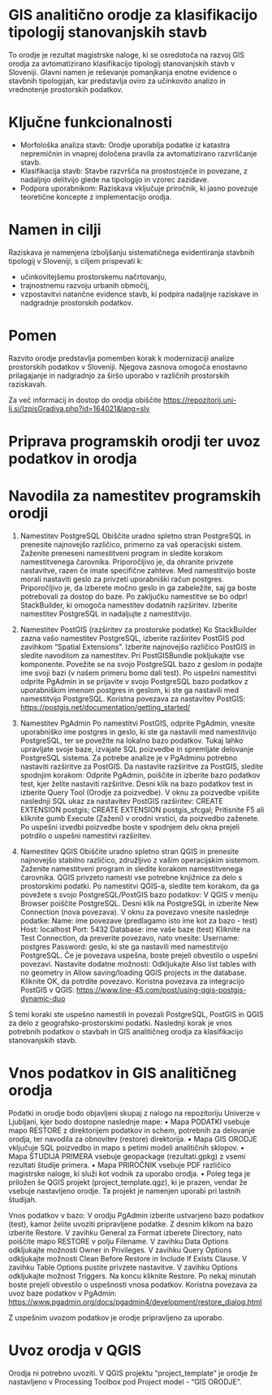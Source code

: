 # GIS analitično orodje za klasifikacijo tipologij stanovanjskih stavb

To orodje je rezultat magistrske naloge, ki se osredotoča na razvoj GIS orodja za avtomatizirano klasifikacijo tipologij stanovanjskih stavb v Sloveniji. Glavni namen je reševanje pomanjkanja enotne evidence o stavbnih tipologijah, kar predstavlja oviro za učinkovito analizo in vrednotenje prostorskih podatkov.

# Ključne funkcionalnosti
- Morfološka analiza stavb: Orodje uporablja podatke iz katastra nepremičnin in vnaprej določena pravila za avtomatizirano razvrščanje stavb.
- Klasifikacija stavb: Stavbe razvršča na prostostoječe in povezane, z nadaljnjo delitvijo glede na tipologijo in vzorec zazidave.
- Podpora uporabnikom: Raziskava vključuje priročnik, ki jasno povezuje teoretične koncepte z implementacijo orodja.

# Namen in cilji
Raziskava je namenjena izboljšanju sistematičnega evidentiranja stavbnih tipologij v Sloveniji, s ciljem prispevati k:
- učinkovitejšemu prostorskemu načrtovanju,
- trajnostnemu razvoju urbanih območij,
- vzpostavitvi natančne evidence stavb, ki podpira nadaljnje raziskave in nadgradnje prostorskih podatkov.

# Pomen
Razvito orodje predstavlja pomemben korak k modernizaciji analize prostorskih podatkov v Sloveniji. Njegova zasnova omogoča enostavno prilagajanje in nadgradnjo za širšo uporabo v različnih prostorskih raziskavah.

Za več informacij in dostop do orodja obiščite https://repozitorij.uni-lj.si/IzpisGradiva.php?id=164021&lang=slv



# Priprava programskih orodji ter uvoz podatkov in orodja


# Navodila za namestitev programskih orodji
1. Namestitev PostgreSQL
Obiščite uradno spletno stran PostgreSQL in prenesite najnovejšo različico, primerno za vaš operacijski sistem. Zaženite preneseni namestitveni program in sledite korakom namestitvenega čarovnika. Priporočljivo je, da ohranite privzete nastavitve, razen če imate specifične zahteve. Med namestitvijo boste morali nastaviti geslo za privzeti uporabniški račun postgres. Priporočljivo je, da izberete močno geslo in ga zabeležite, saj ga boste potrebovali za dostop do baze. Po zaključku namestitve se bo odprl StackBuilder, ki omogoča namestitev dodatnih razširitev. Izberite namestitev PostgreSQL in nadaljujte z namestitvijo.

2. Namestitev PostGIS (razširitev za prostorske podatke)
Ko StackBuilder zazna vašo namestitev PostgreSQL, izberite razširitev PostGIS pod zavihkom “Spatial Extensions”. Izberite najnovejšo različico PostGIS in sledite navodilom za namestitev. Pri PostGISBundle pokljukajte vse komponente. Povežite se na svojo PostgreSQL bazo z geslom in podajte ime svoji bazi (v našem primeru bomo dali test). Po uspešni namestitvi odprite PgAdmin in se prijavite v svojo PostgreSQL bazo podatkov z uporabniškim imenom postgres in geslom, ki ste ga nastavili med namestitvijo PostgreSQL.
Koristna povezava za nastavitev PostGIS:
https://postgis.net/documentation/getting_started/

3. Namestitev PgAdmin
Po namestitvi PostGIS, odprite PgAdmin, vnesite uporabniško ime postgres in geslo, ki ste ga nastavili med namestitvijo PostgreSQL, ter se povežite na lokalno bazo podatkov. Tukaj lahko upravljate svoje baze, izvajate SQL poizvedbe in spremljate delovanje PostgreSQL sistema. Za potrebe analize je v PgAdminu potrebno nastaviti razširitve za PostGIS. Da nastavite razširitve za PostGIS, sledite spodnjim korakom:
Odprite PgAdmin, poiščite in izberite bazo podatkov test, kjer želite nastaviti razširitve. Desni klik na bazo podatkov test in izberite Query Tool (Orodje za poizvedbe).
V oknu za poizvedbe vpišite naslednji SQL ukaz za nastavitev PostGIS razširitev:
CREATE EXTENSION postgis;
CREATE EXTENSION postgis_sfcgal;
Pritisnite F5 ali kliknite gumb Execute (Zaženi) v orodni vrstici, da poizvedbo zaženete.
Po uspešni izvedbi poizvedbe boste v spodnjem delu okna prejeli potrdilo o uspešni namestitvi razširitev.

4. Namestitev QGIS
Obiščite uradno spletno stran QGIS in prenesite najnovejšo stabilno različico, združljivo z vašim operacijskim sistemom. Zaženite namestitveni program in sledite korakom namestitvenega čarovnika. QGIS privzeto namesti vse potrebne knjižnice za delo s prostorskimi podatki. Po namestitvi QGIS-a, sledite tem korakom, da ga povežete s svojo PostgreSQL/PostGIS bazo podatkov:
V QGIS v meniju Browser poiščite PostgreSQL. Desni klik na PostgreSQL in izberite New Connection (nova povezava).
V oknu za povezavo vnesite naslednje podatke:
Name: ime povezave (predlagamo isto ime kot za bazo - test)
Host: localhost
Port: 5432
Database: ime vaše baze (test)
Kliknite na Test Connection, da preverite povezavo, nato vnesite:
Username: postgres
Password: geslo, ki ste ga nastavili med namestitvijo PostgreSQL.
Če je povezava uspešna, boste prejeli obvestilo o uspešni povezavi.
Nastavite dodatne možnosti:
Odkljukajte Also list tables with no geometry in Allow saving/loading QGIS projects in the database.
Kliknite OK, da potrdite povezavo.
Koristna povezava za integracijo PostGIS v QGIS:
https://www.line-45.com/post/using-qgis-postgis-dynamic-duo

S temi koraki ste uspešno namestili in povezali PostgreSQL, PostGIS in QGIS za delo z
geografsko-prostorskimi podatki. Naslednji korak je vnos potrebnih podatkov o stavbah in
GIS analitičneg orodja za klasifikacijo stanovanjskih stavb.

# Vnos podatkov in GIS analitičneg orodja
Podatki in orodje bodo objavljeni skupaj z nalogo na repozitoriju Univerze v Ljubljani, kjer bodo dostopne naslednje mape:
• Mapa PODATKI vsebuje mapo RESTORE z direktorijem podatkov in schem, potrebnih za delovanje orodja, ter navodila za obnovitev (restore) direktorija.
• Mapa GIS ORODJE vključuje SQL poizvedbo in mapo s petimi modeli analitičnih sklopov.
• Mapa ŠTUDIJA PRIMERA vsebuje geopackage (rezultati.gpkg) z vsemi rezultati študije primera.
• Mapa PRIROČNIK vsebuje PDF različico magistrske naloge, ki služi kot vodnik za uporabo orodja.
• Poleg tega je priložen še QGIS projekt (project_template.qgz), ki je prazen, vendar že vsebuje nastavljeno orodje. Ta projekt je namenjen uporabi pri lastnih študijah.

Vnos podatkov v bazo:
V orodju PgAdmin izberite ustvarjeno bazo podatkov (test), kamor želite uvoziti pripravljene podatke.
Z desnim klikom na bazo izberite Restore.
V zavihku General za Format izberete Directory, nato poiščite mapo RESTORE v polju Filename.
V zavihku Data Options odkljukajte možnosti Owner in Privileges.
V zavihku Query Options odkljukajte možnosti Clean Before Restore in Include If Exists Clause.
V zavihku Table Options pustite privzete nastavitve.
V zavihku Options odkljukajte možnost Triggers.
Na koncu kliknite Restore. Po nekaj minutah boste prejeli obvestilo o uspešnosti vnosa podatkov.
Koristna povezava za uvoz baze podatkov v PgAdmin:
https://www.pgadmin.org/docs/pgadmin4/development/restore_dialog.html

Z uspešnim uvozom podatkov je orodje pripravljeno za uporabo.


# Uvoz orodja v QGIS
Orodja ni potrebno uvoziti. V QGIS projektu “project_template” je orodje že nastavljeno v Processing Toolbox pod Project model - “GIS ORODJE”.
